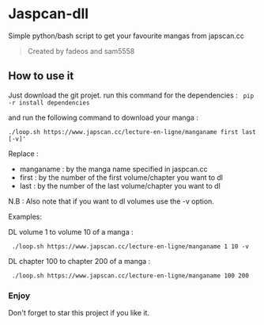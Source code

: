# Jaspcan-dll

Simple python/bash script to get your favourite mangas from japscan.cc
> Created by fadeos and sam5558


## How to use it

Just download the git projet.
run this command for the dependencies : 
``` pip -r install dependencies```

and run the following command to download your manga :

```./loop.sh https://www.japscan.cc/lecture-en-ligne/manganame first last [-v]'```

Replace :

* manganame : by the manga name specified in jaspcan.cc
* first : by the number of the first volume/chapter you want to dl
* last :  by the number of the last volume/chapter you want to dl

N.B : Also note that if you want to dl volumes use the -v option.

Examples:

DL volume 1 to volume 10 of a manga :

``` ./loop.sh https://www.japscan.cc/lecture-en-ligne/manganame 1 10 -v```

DL chapter 100 to chapter 200 of a manga :

``` ./loop.sh https://www.japscan.cc/lecture-en-ligne/manganame 100 200```

### Enjoy

Don't forget to star this project if you like it.
